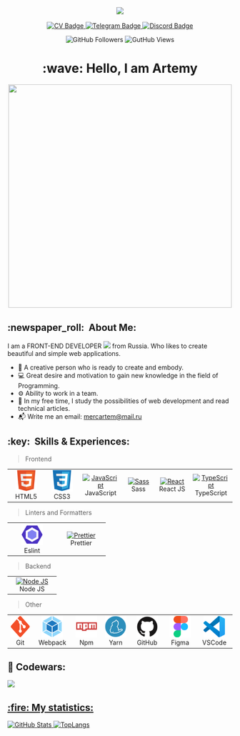 <div id="header" align="center">
  <p align="center"><img src="https://media.giphy.com/media/ES9cAJlcxblRESzOH1/giphy.gif" width="100"/></p>
  <p id="badges">
    <a href="https://mercartem.github.io/new-cv/dist/">
      <img src="https://img.shields.io/badge/MY%20CV-100000?style=for-the-badge&logo=github&logoColor=white" alt="CV Badge"/>
    </a>
    <a href="https://t.me/roadtowebdev">
      <img src="https://img.shields.io/badge/Telegram-2CA5E0?style=for-the-badge&logo=telegram&logoColor=white" alt="Telegram Badge"/>
    </a>
    <a href="https://discord.com/users/895331776107536464">
      <img src="https://img.shields.io/badge/Discord-7289DA?style=for-the-badge&logo=discord&logoColor=white" alt="Discord Badge"/>
    </a>
  </p>
  <img src="https://img.shields.io/github/followers/mercartem?logo=github&style=social" alt="GitHub Followers"/>
  <img src="https://komarev.com/ghpvc/?username=mercartem&style=flat-square&color=blue" alt="GutHub Views"/>
  <h1>
    :wave: Hello, I am Artemy
  </h1>
</div>
<div id="main" align="center">
  <img src="https://media.giphy.com/media/VekcnHOwOI5So/giphy.gif" width="500" height="500"/>
</div>

<h2 align="left" id="about">:newspaper_roll: &nbsp;About Me:</h2>

I am a FRONT-END DEVELOPER <img src="https://media.giphy.com/media/WUlplcMpOCEmTGBtBW/giphy.gif" width="30"> from Russia. Who likes to create beautiful and simple web applications.

- :ice_cube: A creative person who is ready to create and embody.
- :computer: Great desire and motivation to gain new knowledge in the field of Programming.
- :gear: Ability to work in a team.
- :herb: In my free time, I study the possibilities of web development and read technical articles.
- :mailbox_with_mail: Write me an email: <mercartem@mail.ru>

<h2 align="left" id="skills">:key: &nbsp;Skills & Experiences:</h2>

>Frontend

<table width='100'>
  <tr>
    <td align="center" width="96">
      <a href="#skills">
        <img src="https://github.com/devicons/devicon/blob/master/icons/html5/html5-original.svg" width="48" height="48" alt="Html5" />
      </a>
      <br>HTML5
    </td>
     <td align="center" width="96"> 
      <a href="skills" >
        <img src="https://github.com/devicons/devicon/blob/master/icons/css3/css3-original.svg" width="48" height="48" alt="css3" />
      </a>
      <br>CSS3
    </td>
    <td align="center" width="96">
      <a href="#skills">
        <img src="https://upload.wikimedia.org/wikipedia/commons/thumb/9/99/Unofficial_JavaScript_logo_2.svg/1024px-Unofficial_JavaScript_logo_2.svg.png" width="48" height="48" alt="JavaScript" />
      </a>
      <br>JavaScript
    </td>
     <td align="center" width="96">
      <a href="#skills">
        <img src="https://brandeps.com/icon-download/S/Sass-icon-vector-04.svg" width="48" height="48" alt="Sass" />
      </a>
      <br>Sass
    </td>
    <td align="center" width="96">
      <a href="#skills">
        <img src="https://brandlogos.net/wp-content/uploads/2020/09/react-logo.png" width="48" height="48" alt="React" />
      </a>
      <br>React JS
    </td>
    <td align="center" width="96">
      <a href="#skills">
        <img src="https://upload.wikimedia.org/wikipedia/commons/thumb/4/4c/Typescript_logo_2020.svg/1200px-Typescript_logo_2020.svg.png" width="48" height="48"                alt="TypeScript" />
      </a>
      <br>TypeScript
    </td>
  </tr>
</table>

>Linters and Formatters

<table width='100'>
  <tr>
    <td align="center" width="96">
      <a href="#skills">
         <img src="https://github.com/devicons/devicon/blob/master/icons/eslint/eslint-original.svg" width="48" height="48" alt="Eslint" />
      </a>
      <br>Eslint
    </td>
     <td align="center" width="96"> 
      <a href="skills" >
        <img src="https://brandeps.com/icon-download/P/Prettier-icon-vector-02.svg" width="48" height="48" alt="Prettier" />
      </a>
      <br>Prettier
    </td>
   
  </tr>
</table>

>Backend

<table width='100'>
  <tr>
    <td align="center" width="96">
      <a href="#skills">
         <img src="https://brandeps.com/icon-download/N/Nodejs-icon-vector-02.svg" width="48" height="48" alt="Node JS" />
      </a>
      <br>Node JS
    </td>
  </tr>
</table>

> Other

<table width='100'>
  <tr>
    <td align="center" width="96">
      <a href="#skills">
         <img src="https://github.com/devicons/devicon/blob/master/icons/git/git-original.svg" width="48" height="48" alt="Git" />
      </a>
      <br>Git
    </td>
    <td align="center" width="96">
      <a href="#skills">
         <img src="https://github.com/devicons/devicon/blob/master/icons/webpack/webpack-original.svg" width="48" height="48" alt="Webpack" />
      </a>
      <br>Webpack
    </td>
     <td align="center" width="96"> 
      <a href="skills" >
        <img src="https://github.com/devicons/devicon/blob/master/icons/npm/npm-original-wordmark.svg" width="48" height="48" alt="Npm" />
      </a>
      <br>Npm
    </td>
    <td align="center" width="96">
      <a href="#skills">
        <img src="https://github.com/devicons/devicon/blob/master/icons/yarn/yarn-original.svg" width="48" height="48" alt="Yarn" />
      </a>
      <br>Yarn
    </td>
    <td align="center" width="96">
      <a href="#skills">
        <img src="https://github.com/devicons/devicon/blob/master/icons/github/github-original.svg" width="48" height="48" alt="GitHub" />
      </a>
      <br>GitHub
    </td>
    <td align="center" width="96">
      <a href="#skills">
        <img src="https://github.com/devicons/devicon/blob/master/icons/figma/figma-original.svg" width="48" height="48" alt="Figma" />
      </a>
      <br>Figma
    </td>
    <td align="center" width="96">
      <a href="#skills">
        <img src="https://github.com/devicons/devicon/blob/master/icons/vscode/vscode-original.svg" width="48" height="48" alt="VSCode" />
      </a>
      <br>VSCode
    </td>
  </tr>
</table>

<h2 align="left" id="skills">🏅 Codewars:</h2>

<a href="#title">
<img src="https://www.codewars.com/users/mercartem/badges/large"</>

<h2 align="left" id="skills">:fire: My statistics:</h2>

<a href="#title">
  <img src="https://github-readme-stats.vercel.app/api?username=mercartem&show_icons=true&theme=react&count_private=true&include_all_commits=true" alt="GitHub Stats" />
</a>
  
<a href="#title">
  <img src="https://github-readme-stats.vercel.app/api/top-langs?username=mercartem&show_icons=true&locale=en&layout=compact&theme=react" alt="TopLangs" />
</a>
